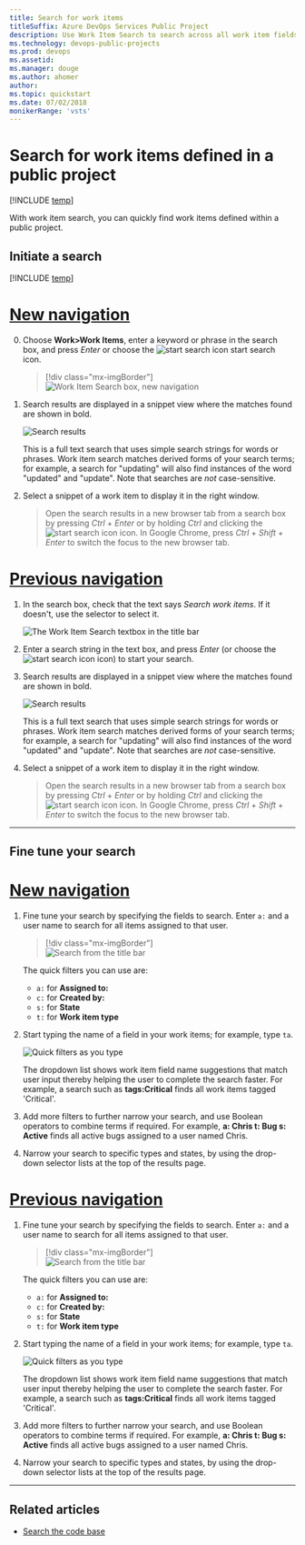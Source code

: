 ```yaml
---
title: Search for work items
titleSuffix: Azure DevOps Services Public Project
description: Use Work Item Search to search across all work item fields over one or more public projects  
ms.technology: devops-public-projects
ms.prod: devops
ms.assetid: 
ms.manager: douge
ms.author: ahomer
author: 
ms.topic: quickstart
ms.date: 07/02/2018
monikerRange: 'vsts'
---
```



# Search for work items defined in a public project

[!INCLUDE [temp](_shared/version-public-projects.md)]  

With work item search, you can quickly find work items defined within a public project. 



<a name="start-search"></a>
## Initiate a search 

[!INCLUDE [temp](_shared/navigation.md)] 

# [New navigation](#tab/new-nav)

0. Choose **Work>Work Items**, enter a keyword or phrase in the search box, and press *Enter* or choose the ![start search icon](../../project/search/_img/_shared/start-search-icon.png) start search icon. 

	> [!div class="mx-imgBorder"]
	> ![Work Item Search box, new navigation](_img/search/work-item-search-vert.png)    

0. Search results are displayed in a snippet view where the matches found are shown in bold.

   ![Search results](../../project/search/_img/work-item-search-get-started/results-matching.png)

   This is a full text search that uses simple search strings for words or phrases.
   Work item search matches derived forms of your search terms; for example, a search for
   "updating" will also find instances of the word "updated" and "update". Note that searches are _not_ case-sensitive.

0. Select a snippet of a work item to display it in the right window. 
  
   >Open the search results in a new browser tab from a search box by
   pressing _Ctrl_ + _Enter_ or by holding _Ctrl_ and clicking  the
   ![start search icon](../../project/search/_img/_shared/start-search-icon.png) icon.
   In Google Chrome, press _Ctrl_ + _Shift_ + _Enter_ to switch the focus
   to the new browser tab. 


# [Previous navigation](#tab/previous-nav)  

1. In the search box, check that the text says _Search work items_. If it doesn't, use the selector to select it.

   ![The Work Item Search textbox in the title bar](../../project/search/_img/work-item-search-get-started/title-bar-search-box-empty-outlined.png)    

1. Enter a search string in the text box, and press _Enter_ (or choose the 
   ![start search icon](../../project/search/_img/_shared/start-search-icon.png) icon) to start your search. 

1. Search results are displayed in a snippet view where the matches found are shown in bold.

   ![Search results](../../project/search/_img/work-item-search-get-started/results-matching.png)

   This is a full text search that uses simple search strings for words or phrases.
   Work item search matches derived forms of your search terms; for example, a search for
   "updating" will also find instances of the word "updated" and "update". Note that searches are _not_ case-sensitive.

1. Select a snippet of a work item to display it in the right window. 
  
   >Open the search results in a new browser tab from a search box by
   pressing _Ctrl_ + _Enter_ or by holding _Ctrl_ and clicking  the
   ![start search icon](../../project/search/_img/_shared/start-search-icon.png) icon.
   In Google Chrome, press _Ctrl_ + _Shift_ + _Enter_ to switch the focus
   to the new browser tab. 



--- 


## Fine tune your search

# [New navigation](#tab/new-nav)

1. Fine tune your search by specifying the fields to search. Enter `a:` and a user name
   to search for all items assigned to that user.

	> [!div class="mx-imgBorder"]  
	> ![Search from the title bar](_img/search/search-work-vert.png)    

   The quick filters you can use are:

   * `a:` for **Assigned to:** 
   * `c:` for **Created by:** 
   * `s:` for **State** 
   * `t:` for **Work item type**<p />
 
1. Start typing the name of a field in your work items; for example, type `ta`.

   ![Quick filters as you type](../../project/search/_img/work-item-search-get-started/dyna-dropdown.png)    

   The dropdown list shows work item field name suggestions 
   that match user input thereby helping the user to complete the search faster. For example, a search such as 
   **tags:Critical** finds all work items tagged 'Critical'. 

1. Add more filters to further narrow your search, and use Boolean operators
   to combine terms if required. For example, 
   **a: Chris t: Bug s: Active** finds all active bugs assigned
   to a user named Chris.

1. Narrow your search to specific types
   and states, by using the drop-down selector lists at the top of the results page.


# [Previous navigation](#tab/previous-nav)  

1. Fine tune your search by specifying the fields to search. Enter `a:` and a user name
   to search for all items assigned to that user.

	> [!div class="mx-imgBorder"]  
	> ![Search from the title bar](_img/search/work-item-search-filters.png)    

   The quick filters you can use are:

   * `a:` for **Assigned to:** 
   * `c:` for **Created by:** 
   * `s:` for **State** 
   * `t:` for **Work item type**<p />
 
1. Start typing the name of a field in your work items; for example, type `ta`.

   ![Quick filters as you type](../../project/search/_img/work-item-search-get-started/dyna-dropdown.png)    

   The dropdown list shows work item field name suggestions 
   that match user input thereby helping the user to complete the search faster. For example, a search such as 
   **tags:Critical** finds all work items tagged 'Critical'. 

1. Add more filters to further narrow your search, and use Boolean operators
   to combine terms if required. For example, 
   **a: Chris t: Bug s: Active** finds all active bugs assigned
   to a user named Chris.

1. Narrow your search to specific types
   and states, by using the drop-down selector lists at the top of the results page.


---



## Related articles

- [Search the code base](code-search-public.md) 



